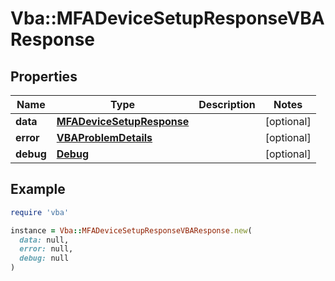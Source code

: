 # Vba::MFADeviceSetupResponseVBAResponse

## Properties

| Name | Type | Description | Notes |
| ---- | ---- | ----------- | ----- |
| **data** | [**MFADeviceSetupResponse**](MFADeviceSetupResponse.md) |  | [optional] |
| **error** | [**VBAProblemDetails**](VBAProblemDetails.md) |  | [optional] |
| **debug** | [**Debug**](Debug.md) |  | [optional] |

## Example

```ruby
require 'vba'

instance = Vba::MFADeviceSetupResponseVBAResponse.new(
  data: null,
  error: null,
  debug: null
)
```

